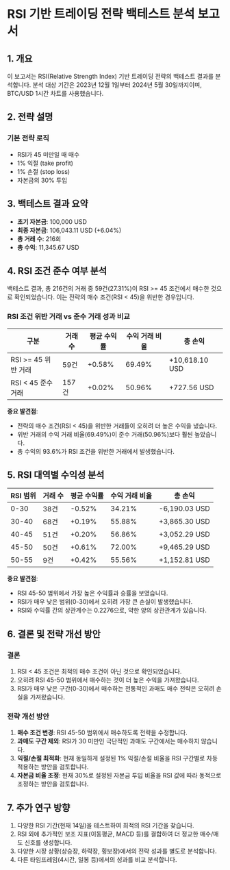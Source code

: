 # RSI 기반 트레이딩 전략 백테스트 분석 보고서

## 1. 개요

이 보고서는 RSI(Relative Strength Index) 기반 트레이딩 전략의 백테스트 결과를 분석합니다. 분석 대상 기간은 2023년 12월 1일부터 2024년 5월 30일까지이며, BTC/USD 1시간 차트를 사용했습니다.

## 2. 전략 설명

### 기본 전략 로직
- RSI가 45 미만일 때 매수
- 1% 익절 (take profit)
- 1% 손절 (stop loss)
- 자본금의 30% 투입

## 3. 백테스트 결과 요약

- **초기 자본금**: 100,000 USD
- **최종 자본금**: 106,043.11 USD (+6.04%)
- **총 거래 수**: 216회
- **총 수익**: 11,345.67 USD

## 4. RSI 조건 준수 여부 분석

백테스트 결과, 총 216건의 거래 중 59건(27.31%)이 RSI >= 45 조건에서 매수한 것으로 확인되었습니다. 이는 전략의 매수 조건(RSI < 45)을 위반한 경우입니다.

### RSI 조건 위반 거래 vs 준수 거래 성과 비교

| 구분 | 거래 수 | 평균 수익률 | 수익 거래 비율 | 총 손익 |
|------|--------|------------|--------------|--------|
| RSI >= 45 위반 거래 | 59건 | +0.58% | 69.49% | +10,618.10 USD |
| RSI < 45 준수 거래 | 157건 | +0.02% | 50.96% | +727.56 USD |

**중요 발견점**: 
- 전략의 매수 조건(RSI < 45)을 위반한 거래들이 오히려 더 높은 수익을 냈습니다.
- 위반 거래의 수익 거래 비율(69.49%)이 준수 거래(50.96%)보다 훨씬 높았습니다.
- 총 수익의 93.6%가 RSI 조건을 위반한 거래에서 발생했습니다.

## 5. RSI 대역별 수익성 분석

| RSI 범위 | 거래 수 | 평균 수익률 | 수익 거래 비율 | 총 손익 |
|---------|--------|------------|--------------|--------|
| 0-30    | 38건   | -0.52%     | 34.21%       | -6,190.03 USD |
| 30-40   | 68건   | +0.19%     | 55.88%       | +3,865.30 USD |
| 40-45   | 51건   | +0.20%     | 56.86%       | +3,052.29 USD |
| 45-50   | 50건   | +0.61%     | 72.00%       | +9,465.29 USD |
| 50-55   | 9건    | +0.42%     | 55.56%       | +1,152.81 USD |

**중요 발견점**:
- RSI 45-50 범위에서 가장 높은 수익률과 승률을 보였습니다.
- RSI가 매우 낮은 범위(0-30)에서 오히려 가장 큰 손실이 발생했습니다.
- RSI와 수익률 간의 상관계수는 0.2276으로, 약한 양의 상관관계가 있습니다.

## 6. 결론 및 전략 개선 방안

### 결론
1. RSI < 45 조건은 최적의 매수 조건이 아닌 것으로 확인되었습니다.
2. 오히려 RSI 45-50 범위에서 매수하는 것이 더 높은 수익을 가져왔습니다.
3. RSI가 매우 낮은 구간(0-30)에서 매수하는 전통적인 과매도 매수 전략은 오히려 손실을 가져왔습니다.

### 전략 개선 방안
1. **매수 조건 변경**: RSI 45-50 범위에서 매수하도록 전략을 수정합니다.
2. **과매도 구간 제외**: RSI가 30 미만인 극단적인 과매도 구간에서는 매수하지 않습니다.
3. **익절/손절 최적화**: 현재 동일하게 설정된 1% 익절/손절 비율을 RSI 구간별로 차등 적용하는 방안을 검토합니다.
4. **자본금 비율 조정**: 현재 30%로 설정된 자본금 투입 비율을 RSI 값에 따라 동적으로 조정하는 방안을 검토합니다.

## 7. 추가 연구 방향
1. 다양한 RSI 기간(현재 14일)을 테스트하여 최적의 RSI 기간을 찾습니다.
2. RSI 외에 추가적인 보조 지표(이동평균, MACD 등)를 결합하여 더 정교한 매수/매도 신호를 생성합니다.
3. 다양한 시장 상황(상승장, 하락장, 횡보장)에서의 전략 성과를 별도로 분석합니다.
4. 다른 타임프레임(4시간, 일봉 등)에서의 성과를 비교 분석합니다. 